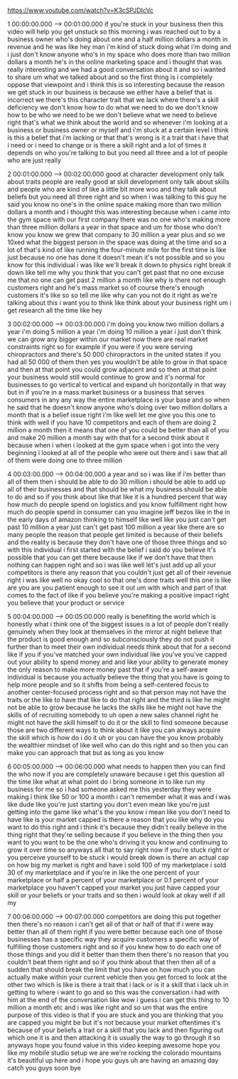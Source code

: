 https://www.youtube.com/watch?v=K3cSPJDlcVc

1 00:00:00.000 --\> 00:01:00.000 if you're stuck in your business then
this video will help you get unstuck so this morning i was reached out
to by a business owner who's doing about one and a half million dollars
a month in revenue and he was like hey man i'm kind of stuck doing what
i'm doing and i just don't know anyone who's in my space who does more
than two million dollars a month he's in the online marketing space and
i thought that was really interesting and we had a good conversation
about it and so i wanted to share um what we talked about and so the
first thing is i completely oppose that viewpoint and i think this is so
interesting because the reason we get stuck in our business is because
we either have a belief that is incorrect we there's this character
trait that we lack where there's a skill deficiency we don't know how to
do what we need to do we don't know how to be who we need to be we don't
believe what we need to believe right that's what we think about the
world and so whenever i'm looking at a business or business owner or
myself and i'm stuck at a certain level i think is this a belief that
i'm lacking or that that's wrong is it a trait that i have that i need
or i need to change or is there a skill right and a lot of times it
depends on who you're talking to but you need all three and a lot of
people who are just really

2 00:01:00.000 --\> 00:02:00.000 good at character development only talk
about traits people are really good at skill development only talk about
skills and people who are kind of like a little bit more woo and they
talk about beliefs but you need all three right and so when i was
talking to this guy he said you know no one's in the online space making
more than two million dollars a month and i thought this was interesting
because when i came into the gym space with our first company there was
no one who's making more than three million dollars a year in that space
and um for those who don't know you know we grew that company to 30
million a year plus and so we 10xed what the biggest person in the space
was doing at the time and so a lot of that's kind of like running the
four-minute mile for the first time is like just because no one has done
it doesn't mean it's not possible and so you know for this individual i
was like we'll break it down to physics right break it down like tell me
why you think that you can't get past that no one excuse me that no one
can get past 2 million a month like why is there not enough customers
right and he's mass market so of course there's enough customers it's
like so so tell me like why can you not do it right as we're talking
about this i want you to think like think about your business right um i
get research all the time like hey

3 00:02:00.000 --\> 00:03:00.000 i'm doing you know two million dollars
a year i'm doing 5 million a year i'm doing 10 million a year i just
don't think we can grow any bigger within our market now there are real
market constraints right so for example if you were if you were serving
chiropractors and there's 50 000 chiropractors in the united states if
you had all 50 000 of them then yes you wouldn't be able to grow in that
space and then at that point you could grow adjacent and so then at that
point your business would still would continue to grow and it's normal
for businesses to go vertical to vertical and expand uh horizontally in
that way but in if you're in a mass market business or a business that
serves consumers in any any way the entire marketplace is your base and
so when he said that he doesn't know anyone who's doing over two million
dollars a month that is a belief issue right i'm like well let me give
you this one to think with well if you have 10 competitors and each of
them are doing 2 million a month then it means that one of you could be
better than all of you and make 20 million a month say with that for a
second think about it because when i when i looked at the gym space when
i got into the very beginning i looked at all of the people who were out
there and i saw that all of them were doing one to three million

4 00:03:00.000 --\> 00:04:00.000 a year and so i was like if i'm better
than all of them then i should be able to do 30 million i should be able
to add up all of their businesses and that should be what my business
should be able to do and so if you think about like that like it is a
hundred percent that way how much do people spend on logistics and you
know fulfillment right how much do people spend in consumer can you
imagine jeff bezos like in the in the early days of amazon thinking to
himself like well like you just can't get past 10 million a year just
can't get past 100 million a year like there are so many people the
reason that people get limited is because of their beliefs and the
reality is because they don't have one of those three things and so with
this individual i first started with the belief i said do you believe
it's possible that you can get there because like if we don't have that
then nothing can happen right and so i was like well let's just add up
all your competitors is there any reason that you couldn't just get all
of their revenue right i was like well no okay cool so that one's done
traits well this one is like are you are you patient enough to see it
out um with which and part of that comes to the fact of like if you
believe you're making a positive impact right you believe that your
product or service

5 00:04:00.000 --\> 00:05:00.000 really is benefiting the world which is
honestly what i think one of the biggest issues is a lot of people don't
really genuinely when they look at themselves in the mirror at night
believe that the product is good enough and so subconsciously they do
not push it further than to meet their own individual needs think about
that for a second like if you if you've matched your own individual like
you've you've capped out your ability to spend money and and like your
ability to generate money the only reason to make more money past that
if you're a self-aware individual is because you actually believe the
thing that you have is going to help more people and so it shifts from
being a self-centered focus to another center-focused process right and
so that person may not have the traits or the like to have that like to
do that right and the third is like he might not be able to grow because
he lacks the skills like he might not have the skills of of recruiting
somebody to uh open a new sales channel right he might not have the
skill himself to do it or the skill to find someone because those are
two different ways to think about it like you can always acquire the
skill which is how do i do it uh or you can have the you know probably
the wealthier mindset of like well who can do this right and so then you
can make you can approach that but as long as you know

6 00:05:00.000 --\> 00:06:00.000 what needs to happen then you can find
the who now if you are completely unaware because i get this question
all the time like what at what point do i bring someone in to like run
my business for me so i had someone asked me this yesterday they were
making i think like 50 or 100 a month i can't remember what it was and i
was like dude like you're just starting you don't even mean like you're
just getting into the game like what's the you know i mean like you
don't need to have like is your market capped is there a reason that you
like why do you want to do this right and i think it's because they
didn't really believe in the thing right that they're selling because if
you believe in the thing then you want to you want to be the one who's
driving it you know and continuing to grow it over time so anyways all
that to say right now if you're stuck right or you perceive yourself to
be stuck i would break down is there an actual cap on how big my market
is right and have i sold 100 of my marketplace i sold 30 of my
marketplace and if you're in like the one percent of your marketplace or
half a percent of your marketplace or 0.1 percent of your marketplace
you haven't capped your market you just have capped your skill or your
beliefs or your traits and so then i would look at okay well if all my

7 00:06:00.000 --\> 00:07:00.000 competitors are doing this put together
then there's no reason i can't get all of that or half of that if i were
way better than all of them right if you were better because each one of
those businesses has a specific way they acquire customers a specific
way of fulfilling those customers right and so if you knew how to do
each one of those things and you did it better than them then there's no
reason that you couldn't beat them right and so if you think about that
then then all of a sudden that should break the limit that you have on
how much you can actually make within your current vehicle then you get
forced to look at the other two which is like is there a trait that i
lack or is it a skill that i lack uh in getting to where i want to go
and so this was the conversation i had with him at the end of the
conversation like wow i guess i can get this thing to 10 million a month
etc and i was like right and so um that was the entire purpose of this
video is that if you are stuck and you are thinking that you are capped
you might be but it's not because your market oftentimes it's because of
your beliefs a trait or a skill that you lack and then figuring out
which one it is and then attacking it is usually the way to go through
it so anyways hope you found value in this video keeping awesome hope
you like my mobile studio setup we are we're rocking the colorado
mountains it's beautiful up here and i hope you guys uh are having an
amazing day catch you guys soon bye
